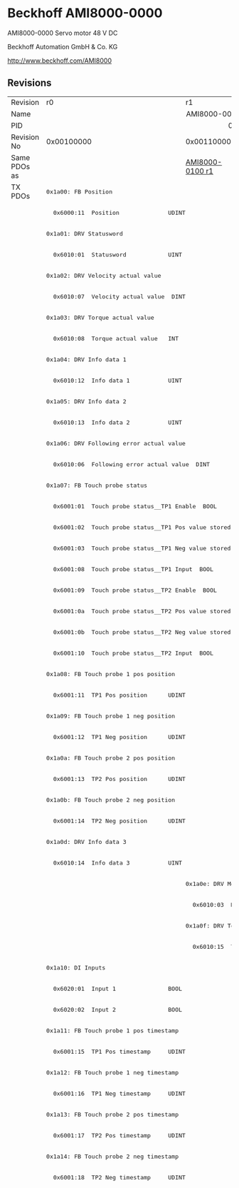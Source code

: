 # Beckhoff AMI8000-0000

AMI8000-0000 Servo motor 48 V DC

Beckhoff Automation GmbH & Co. KG

http://www.beckhoff.com/AMI8000

## Revisions
<table>
<tr >
<td>Revision</td>
<td>r0</td>
<td>r1</td>
<td>r2</td>
</tr>
<tr >
<td>Name</td>
<td colspan=3 align="center">AMI8000-0000 Servo motor 48 V DC</td>
</tr>
<tr >
<td>PID</td>
<td colspan=3 align="center">0x368ecc09</td>
</tr>
<tr >
<td>Revision No</td>
<td>0x00100000</td>
<td>0x00110000</td>
<td>0x00120000</td>
</tr>
<tr >
<td>Same PDOs as</td>
<td></td>
<td><a href="AMI8000-0100">AMI8000-0100 r1</a></td>
<td><a href="AMI8000-0100">AMI8000-0100 r2</a></td>
</tr>
<tr class="txpdo pdosection">
<td rowspan=112 valign=top>TX PDOs</td>
<td colspan=3 align="left"><pre>0x1a00: FB Position</pre></td>
<td></td>
</tr>
<tr class="txpdo">
<td colspan=3 align="left"><pre>  0x6000:11  Position              UDINT</pre></td>
</tr>
<tr class="txpdo pdosection">
<td colspan=3 align="left"><pre>0x1a01: DRV Statusword</pre></td>
</tr>
<tr class="txpdo">
<td colspan=3 align="left"><pre>  0x6010:01  Statusword            UINT</pre></td>
</tr>
<tr class="txpdo pdosection">
<td colspan=3 align="left"><pre>0x1a02: DRV Velocity actual value</pre></td>
</tr>
<tr class="txpdo">
<td colspan=3 align="left"><pre>  0x6010:07  Velocity actual value  DINT</pre></td>
</tr>
<tr class="txpdo pdosection">
<td colspan=3 align="left"><pre>0x1a03: DRV Torque actual value</pre></td>
</tr>
<tr class="txpdo">
<td colspan=3 align="left"><pre>  0x6010:08  Torque actual value   INT</pre></td>
</tr>
<tr class="txpdo pdosection">
<td colspan=3 align="left"><pre>0x1a04: DRV Info data 1</pre></td>
</tr>
<tr class="txpdo">
<td colspan=3 align="left"><pre>  0x6010:12  Info data 1           UINT</pre></td>
</tr>
<tr class="txpdo pdosection">
<td colspan=3 align="left"><pre>0x1a05: DRV Info data 2</pre></td>
</tr>
<tr class="txpdo">
<td colspan=3 align="left"><pre>  0x6010:13  Info data 2           UINT</pre></td>
</tr>
<tr class="txpdo pdosection">
<td colspan=3 align="left"><pre>0x1a06: DRV Following error actual value</pre></td>
</tr>
<tr class="txpdo">
<td colspan=3 align="left"><pre>  0x6010:06  Following error actual value  DINT</pre></td>
</tr>
<tr class="txpdo pdosection">
<td colspan=3 align="left"><pre>0x1a07: FB Touch probe status</pre></td>
</tr>
<tr class="txpdo">
<td colspan=3 align="left"><pre>  0x6001:01  Touch probe status__TP1 Enable  BOOL</pre></td>
</tr>
<tr class="txpdo">
<td colspan=3 align="left"><pre>  0x6001:02  Touch probe status__TP1 Pos value stored  BOOL</pre></td>
</tr>
<tr class="txpdo">
<td colspan=3 align="left"><pre>  0x6001:03  Touch probe status__TP1 Neg value stored  BOOL</pre></td>
</tr>
<tr class="txpdo">
<td colspan=3 align="left"><pre>  0x6001:08  Touch probe status__TP1 Input  BOOL</pre></td>
</tr>
<tr class="txpdo">
<td colspan=3 align="left"><pre>  0x6001:09  Touch probe status__TP2 Enable  BOOL</pre></td>
</tr>
<tr class="txpdo">
<td colspan=3 align="left"><pre>  0x6001:0a  Touch probe status__TP2 Pos value stored  BOOL</pre></td>
</tr>
<tr class="txpdo">
<td colspan=3 align="left"><pre>  0x6001:0b  Touch probe status__TP2 Neg value stored  BOOL</pre></td>
</tr>
<tr class="txpdo">
<td colspan=3 align="left"><pre>  0x6001:10  Touch probe status__TP2 Input  BOOL</pre></td>
</tr>
<tr class="txpdo pdosection">
<td colspan=3 align="left"><pre>0x1a08: FB Touch probe 1 pos position</pre></td>
</tr>
<tr class="txpdo">
<td colspan=3 align="left"><pre>  0x6001:11  TP1 Pos position      UDINT</pre></td>
</tr>
<tr class="txpdo pdosection">
<td colspan=3 align="left"><pre>0x1a09: FB Touch probe 1 neg position</pre></td>
</tr>
<tr class="txpdo">
<td colspan=3 align="left"><pre>  0x6001:12  TP1 Neg position      UDINT</pre></td>
</tr>
<tr class="txpdo pdosection">
<td colspan=3 align="left"><pre>0x1a0a: FB Touch probe 2 pos position</pre></td>
</tr>
<tr class="txpdo">
<td colspan=3 align="left"><pre>  0x6001:13  TP2 Pos position      UDINT</pre></td>
</tr>
<tr class="txpdo pdosection">
<td colspan=3 align="left"><pre>0x1a0b: FB Touch probe 2 neg position</pre></td>
</tr>
<tr class="txpdo">
<td colspan=3 align="left"><pre>  0x6001:14  TP2 Neg position      UDINT</pre></td>
</tr>
<tr class="txpdo pdosection">
<td colspan=3 align="left"><pre>0x1a0d: DRV Info data 3</pre></td>
</tr>
<tr class="txpdo">
<td colspan=3 align="left"><pre>  0x6010:14  Info data 3           UINT</pre></td>
</tr>
<tr class="txpdo pdosection">
<td></td>
<td colspan=2 align="left"><pre>0x1a0e: DRV Modes of operation display</pre></td>
</tr>
<tr class="txpdo">
<td></td>
<td colspan=2 align="left"><pre>  0x6010:03  Modes of operation display  USINT</pre></td>
</tr>
<tr class="txpdo pdosection">
<td></td>
<td colspan=2 align="left"><pre>0x1a0f: DRV Torque limitation status</pre></td>
</tr>
<tr class="txpdo">
<td></td>
<td colspan=2 align="left"><pre>  0x6010:15  Torque limitation status  USINT</pre></td>
</tr>
<tr class="txpdo pdosection">
<td colspan=3 align="left"><pre>0x1a10: DI Inputs</pre></td>
</tr>
<tr class="txpdo">
<td colspan=3 align="left"><pre>  0x6020:01  Input 1               BOOL</pre></td>
</tr>
<tr class="txpdo">
<td colspan=3 align="left"><pre>  0x6020:02  Input 2               BOOL</pre></td>
</tr>
<tr class="txpdo pdosection">
<td colspan=3 align="left"><pre>0x1a11: FB Touch probe 1 pos timestamp</pre></td>
</tr>
<tr class="txpdo">
<td colspan=3 align="left"><pre>  0x6001:15  TP1 Pos timestamp     UDINT</pre></td>
</tr>
<tr class="txpdo pdosection">
<td colspan=3 align="left"><pre>0x1a12: FB Touch probe 1 neg timestamp</pre></td>
</tr>
<tr class="txpdo">
<td colspan=3 align="left"><pre>  0x6001:16  TP1 Neg timestamp     UDINT</pre></td>
</tr>
<tr class="txpdo pdosection">
<td colspan=3 align="left"><pre>0x1a13: FB Touch probe 2 pos timestamp</pre></td>
</tr>
<tr class="txpdo">
<td colspan=3 align="left"><pre>  0x6001:17  TP2 Pos timestamp     UDINT</pre></td>
</tr>
<tr class="txpdo pdosection">
<td colspan=3 align="left"><pre>0x1a14: FB Touch probe 2 neg timestamp</pre></td>
</tr>
<tr class="txpdo">
<td colspan=3 align="left"><pre>  0x6001:18  TP2 Neg timestamp     UDINT</pre></td>
</tr>
<tr class="txpdo pdosection">
<td colspan=2 align="left"></td>
<td><pre>0x1a60: DMC Inputs</pre></td>
</tr>
<tr class="txpdo">
<td colspan=2 align="left"></td>
<td><pre>  0x6060:02  DMC__FeedbackStatus__Latch extern valid  BOOL</pre></td>
</tr>
<tr class="txpdo">
<td colspan=2 align="left"></td>
<td><pre>  0x6060:03  DMC__FeedbackStatus__Set counter done  BOOL</pre></td>
</tr>
<tr class="txpdo">
<td colspan=2 align="left"></td>
<td><pre>  0x6060:0d  DMC__FeedbackStatus__Status of extern latch  BOOL</pre></td>
</tr>
<tr class="txpdo">
<td colspan=2 align="left"></td>
<td><pre>  0x6060:11  DMC__DriveStatus__Ready to enable  BOOL</pre></td>
</tr>
<tr class="txpdo">
<td colspan=2 align="left"></td>
<td><pre>  0x6060:12  DMC__DriveStatus__Ready  BOOL</pre></td>
</tr>
<tr class="txpdo">
<td colspan=2 align="left"></td>
<td><pre>  0x6060:13  DMC__DriveStatus__Warning  BOOL</pre></td>
</tr>
<tr class="txpdo">
<td colspan=2 align="left"></td>
<td><pre>  0x6060:14  DMC__DriveStatus__Error  BOOL</pre></td>
</tr>
<tr class="txpdo">
<td colspan=2 align="left"></td>
<td><pre>  0x6060:15  DMC__DriveStatus__Moving positive  BOOL</pre></td>
</tr>
<tr class="txpdo">
<td colspan=2 align="left"></td>
<td><pre>  0x6060:16  DMC__DriveStatus__Moving negative  BOOL</pre></td>
</tr>
<tr class="txpdo">
<td colspan=2 align="left"></td>
<td><pre>  0x6060:1c  DMC__DriveStatus__Digital input 1  BOOL</pre></td>
</tr>
<tr class="txpdo">
<td colspan=2 align="left"></td>
<td><pre>  0x6060:1d  DMC__DriveStatus__Digital input 2  BOOL</pre></td>
</tr>
<tr class="txpdo">
<td colspan=2 align="left"></td>
<td><pre>  0x6060:21  DMC__PositioningStatus__Busy  BOOL</pre></td>
</tr>
<tr class="txpdo">
<td colspan=2 align="left"></td>
<td><pre>  0x6060:22  DMC__PositioningStatus__In-Target  BOOL</pre></td>
</tr>
<tr class="txpdo">
<td colspan=2 align="left"></td>
<td><pre>  0x6060:23  DMC__PositioningStatus__Warning  BOOL</pre></td>
</tr>
<tr class="txpdo">
<td colspan=2 align="left"></td>
<td><pre>  0x6060:24  DMC__PositioningStatus__Error  BOOL</pre></td>
</tr>
<tr class="txpdo">
<td colspan=2 align="left"></td>
<td><pre>  0x6060:25  DMC__PositioningStatus__Calibrated  BOOL</pre></td>
</tr>
<tr class="txpdo">
<td colspan=2 align="left"></td>
<td><pre>  0x6060:26  DMC__PositioningStatus__Accelerate  BOOL</pre></td>
</tr>
<tr class="txpdo">
<td colspan=2 align="left"></td>
<td><pre>  0x6060:27  DMC__PositioningStatus__Decelerate  BOOL</pre></td>
</tr>
<tr class="txpdo">
<td colspan=2 align="left"></td>
<td><pre>  0x6060:28  DMC__PositioningStatus__Ready to execute  BOOL</pre></td>
</tr>
<tr class="txpdo">
<td colspan=2 align="left"></td>
<td><pre>  0x6060:31  DMC__Set position     LINT</pre></td>
</tr>
<tr class="txpdo">
<td colspan=2 align="left"></td>
<td><pre>  0x6060:32  DMC__Set velocity     INT</pre></td>
</tr>
<tr class="txpdo">
<td colspan=2 align="left"></td>
<td><pre>  0x6060:33  DMC__Actual drive time  UDINT</pre></td>
</tr>
<tr class="txpdo">
<td colspan=2 align="left"></td>
<td><pre>  0x6060:34  DMC__Actual position lag  LINT</pre></td>
</tr>
<tr class="txpdo">
<td colspan=2 align="left"></td>
<td><pre>  0x6060:35  DMC__Actual velocity  INT</pre></td>
</tr>
<tr class="txpdo">
<td colspan=2 align="left"></td>
<td><pre>  0x6060:36  DMC__Actual position  LINT</pre></td>
</tr>
<tr class="txpdo">
<td colspan=2 align="left"></td>
<td><pre>  0x6060:37  DMC__Error id         UDINT</pre></td>
</tr>
<tr class="txpdo">
<td colspan=2 align="left"></td>
<td><pre>  0x6060:38  DMC__Input cycle counter  USINT</pre></td>
</tr>
<tr class="txpdo">
<td colspan=2 align="left"></td>
<td><pre>  0x6060:39  DMC__Channel id       USINT</pre></td>
</tr>
<tr class="txpdo">
<td colspan=2 align="left"></td>
<td><pre>  0x6060:3a  DMC__Latch value      LINT</pre></td>
</tr>
<tr class="txpdo">
<td colspan=2 align="left"></td>
<td><pre>  0x6060:3b  DMC__Cyclic info data 1  INT</pre></td>
</tr>
<tr class="txpdo">
<td colspan=2 align="left"></td>
<td><pre>  0x6060:3c  DMC__Cyclic info data 2  INT</pre></td>
</tr>
<tr class="txpdo pdosection">
<td colspan=2 align="left"></td>
<td><pre>0x1a61: DMC Inputs 32 Bit</pre></td>
</tr>
<tr class="txpdo">
<td colspan=2 align="left"></td>
<td><pre>  0x6060:02  DMC__FeedbackStatus__Latch extern valid  BOOL</pre></td>
</tr>
<tr class="txpdo">
<td colspan=2 align="left"></td>
<td><pre>  0x6060:03  DMC__FeedbackStatus__Set counter done  BOOL</pre></td>
</tr>
<tr class="txpdo">
<td colspan=2 align="left"></td>
<td><pre>  0x6060:0d  DMC__FeedbackStatus__Status of extern latch  BOOL</pre></td>
</tr>
<tr class="txpdo">
<td colspan=2 align="left"></td>
<td><pre>  0x6060:11  DMC__DriveStatus__Ready to enable  BOOL</pre></td>
</tr>
<tr class="txpdo">
<td colspan=2 align="left"></td>
<td><pre>  0x6060:12  DMC__DriveStatus__Ready  BOOL</pre></td>
</tr>
<tr class="txpdo">
<td colspan=2 align="left"></td>
<td><pre>  0x6060:13  DMC__DriveStatus__Warning  BOOL</pre></td>
</tr>
<tr class="txpdo">
<td colspan=2 align="left"></td>
<td><pre>  0x6060:14  DMC__DriveStatus__Error  BOOL</pre></td>
</tr>
<tr class="txpdo">
<td colspan=2 align="left"></td>
<td><pre>  0x6060:15  DMC__DriveStatus__Moving positive  BOOL</pre></td>
</tr>
<tr class="txpdo">
<td colspan=2 align="left"></td>
<td><pre>  0x6060:16  DMC__DriveStatus__Moving negative  BOOL</pre></td>
</tr>
<tr class="txpdo">
<td colspan=2 align="left"></td>
<td><pre>  0x6060:1c  DMC__DriveStatus__Digital input 1  BOOL</pre></td>
</tr>
<tr class="txpdo">
<td colspan=2 align="left"></td>
<td><pre>  0x6060:1d  DMC__DriveStatus__Digital input 2  BOOL</pre></td>
</tr>
<tr class="txpdo">
<td colspan=2 align="left"></td>
<td><pre>  0x6060:21  DMC__PositioningStatus__Busy  BOOL</pre></td>
</tr>
<tr class="txpdo">
<td colspan=2 align="left"></td>
<td><pre>  0x6060:22  DMC__PositioningStatus__In-Target  BOOL</pre></td>
</tr>
<tr class="txpdo">
<td colspan=2 align="left"></td>
<td><pre>  0x6060:23  DMC__PositioningStatus__Warning  BOOL</pre></td>
</tr>
<tr class="txpdo">
<td colspan=2 align="left"></td>
<td><pre>  0x6060:24  DMC__PositioningStatus__Error  BOOL</pre></td>
</tr>
<tr class="txpdo">
<td colspan=2 align="left"></td>
<td><pre>  0x6060:25  DMC__PositioningStatus__Calibrated  BOOL</pre></td>
</tr>
<tr class="txpdo">
<td colspan=2 align="left"></td>
<td><pre>  0x6060:26  DMC__PositioningStatus__Accelerate  BOOL</pre></td>
</tr>
<tr class="txpdo">
<td colspan=2 align="left"></td>
<td><pre>  0x6060:27  DMC__PositioningStatus__Decelerate  BOOL</pre></td>
</tr>
<tr class="txpdo">
<td colspan=2 align="left"></td>
<td><pre>  0x6060:28  DMC__PositioningStatus__Ready to execute  BOOL</pre></td>
</tr>
<tr class="txpdo">
<td colspan=2 align="left"></td>
<td><pre>  0x6060:31  DMC__Set position     DINT</pre></td>
</tr>
<tr class="txpdo">
<td colspan=2 align="left"></td>
<td><pre>  0x6060:32  DMC__Set velocity     INT</pre></td>
</tr>
<tr class="txpdo">
<td colspan=2 align="left"></td>
<td><pre>  0x6060:33  DMC__Actual drive time  UDINT</pre></td>
</tr>
<tr class="txpdo">
<td colspan=2 align="left"></td>
<td><pre>  0x6060:34  DMC__Actual position lag  DINT</pre></td>
</tr>
<tr class="txpdo">
<td colspan=2 align="left"></td>
<td><pre>  0x6060:35  DMC__Actual velocity  INT</pre></td>
</tr>
<tr class="txpdo">
<td colspan=2 align="left"></td>
<td><pre>  0x6060:36  DMC__Actual position  DINT</pre></td>
</tr>
<tr class="txpdo">
<td colspan=2 align="left"></td>
<td><pre>  0x6060:37  DMC__Error id         UDINT</pre></td>
</tr>
<tr class="txpdo">
<td colspan=2 align="left"></td>
<td><pre>  0x6060:38  DMC__Input cycle counter  USINT</pre></td>
</tr>
<tr class="txpdo">
<td colspan=2 align="left"></td>
<td><pre>  0x6060:39  DMC__Channel id       USINT</pre></td>
</tr>
<tr class="txpdo">
<td colspan=2 align="left"></td>
<td><pre>  0x6060:3a  DMC__Latch value      DINT</pre></td>
</tr>
<tr class="txpdo">
<td colspan=2 align="left"></td>
<td><pre>  0x6060:3b  DMC__Cyclic info data 1  INT</pre></td>
</tr>
<tr class="txpdo">
<td colspan=2 align="left"></td>
<td><pre>  0x6060:3c  DMC__Cyclic info data 2  INT</pre></td>
</tr>
<tr class="rxpdo pdosection">
<td rowspan=17 valign=top>RX PDOs</td>
<td colspan=3 align="left"><pre>0x1600: DRV Controlword</pre></td>
<td></td>
</tr>
<tr class="rxpdo pdosection">
<td colspan=3 align="left"><pre>0x1601: DRV Target velocity</pre></td>
</tr>
<tr class="rxpdo pdosection">
<td colspan=3 align="left"><pre>0x1602: DRV Target torque</pre></td>
</tr>
<tr class="rxpdo pdosection">
<td colspan=3 align="left"><pre>0x1603: DRV Commutation angle</pre></td>
</tr>
<tr class="rxpdo pdosection">
<td colspan=3 align="left"><pre>0x1604: DRV Torque limitation</pre></td>
</tr>
<tr class="rxpdo pdosection">
<td colspan=3 align="left"><pre>0x1605: DRV Torque offset</pre></td>
</tr>
<tr class="rxpdo pdosection">
<td colspan=3 align="left"><pre>0x1606: DRV Target position</pre></td>
</tr>
<tr class="rxpdo pdosection">
<td colspan=3 align="left"><pre>0x1607: FB Touch probe control</pre></td>
</tr>
<tr class="rxpdo pdosection">
<td></td>
<td colspan=2 align="left"><pre>0x1608: DRV Modes of operation</pre></td>
</tr>
<tr class="rxpdo pdosection">
<td colspan=3 align="left"><pre>0x1609: DRV Velocity offset</pre></td>
</tr>
<tr class="rxpdo pdosection">
<td colspan=3 align="left"><pre>0x160a: DRV Positive torque limit value</pre></td>
</tr>
<tr class="rxpdo pdosection">
<td><pre>0x160b: DRV Negative torque lmit value</pre></td>
<td colspan=2 align="left"><pre>0x160b: DRV Negative torque limit value</pre></td>
</tr>
<tr class="rxpdo pdosection">
<td></td>
<td colspan=2 align="left"><pre>0x160c: DRV Low velocity limit value</pre></td>
</tr>
<tr class="rxpdo pdosection">
<td></td>
<td colspan=2 align="left"><pre>0x160d: DRV High velocity limit value</pre></td>
</tr>
<tr class="rxpdo pdosection">
<td colspan=3 align="left"><pre>0x1610: DO Outputs</pre></td>
</tr>
<tr class="rxpdo pdosection">
<td colspan=2 align="left"></td>
<td><pre>0x1660: DMC Outputs</pre></td>
</tr>
<tr class="rxpdo pdosection">
<td colspan=2 align="left"></td>
<td><pre>0x1661: DMC Outputs 32 Bit</pre></td>
</tr>
</table>
